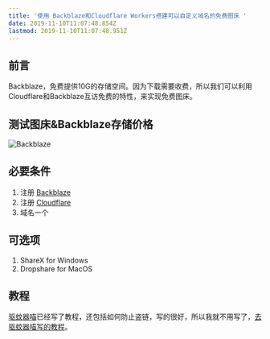 ```yaml
---
title: '使用 Backblaze和Cloudflare Workers搭建可以自定义域名的免费图床 '
date: 2019-11-10T11:07:48.854Z
lastmod: 2019-11-10T11:07:48.951Z
---
```

## 前言
  Backblaze，免费提供10G的存储空间。因为下载需要收费，所以我们可以利用Cloudflare和Backblaze互访免费的特性，来实现免费图床。

##  测试图床&Backblaze存储价格

![Backblaze](https://img.yaleax.com/Screen-Shot-2019-11-12-13-15-43.png)

## 必要条件
1. 注册 [Backblaze](https://www.backblaze.com/b2/sign-up.html)
2. 注册 [Cloudflare](https://dash.cloudflare.com/sign-up)
3. 域名一个

## 可选项
1. ShareX for Windows
2. Dropshare for MacOS

## 教程

[驱蚊器喵](https://blog.meow.page)已经写了教程，还包括如何防止盗链，写的很好，所以我就不用写了，[去驱蚊器喵写的教程](https://blog.meow.page/2019/09/24/free-personal-image-hosting-with-backblaze-b2-and-cloudflare-workers/)。




